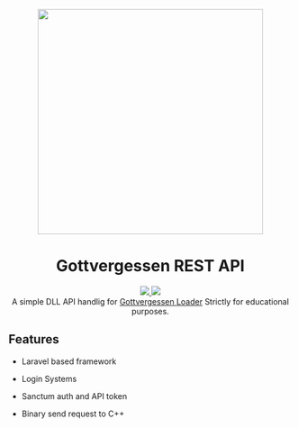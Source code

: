 <p align="center"><a href="https://laravel.com" target="_blank"><img src="https://raw.githubusercontent.com/laravel/art/master/logo-lockup/5%20SVG/2%20CMYK/1%20Full%20Color/laravel-logolockup-cmyk-red.svg" width="400"></a></p>



<h1 align="center">Gottvergessen REST API</h1>
<p align="center">
  <a href="https://github.com/skript023/Gottvergessen-API/blob/main/LICENSE">
    <img src="https://img.shields.io/github/license/skript023/Gottvergessen-API.svg?style=flat-square"/>
   </a>
  <a href="https://github.com/skript023/Gottvergessen-API/actions">
      <img src="https://img.shields.io/github/workflow/status/skript023/Gottvergessen-API/workflows/main.yml/badge.svg"/>
   </a>
  <br>
  A simple DLL API handlig for <a href="https://github.com/skript023/Gottvergessen-Loader">Gottvergessen Loader</a>
  Strictly for educational purposes.
</p>


## Features

* Laravel based framework

* Login Systems

* Sanctum auth and API token
* Binary send request to C++
